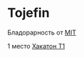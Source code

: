 # Tojefin

Бладорарность от [MIT](https://github.com/Tojefin/Tojefin/blob/main/%D0%91%D0%BB%D0%B0%D0%B3%D0%BE%D0%B4%D0%B0%D1%80%D0%BD%D0%BE%D1%81%D1%82%D1%8C_%D0%9C%D0%B8%D0%BD%D1%86%D0%B8%D1%84%D1%80%D1%8B_%D0%A8%D0%B0%D0%B4%D0%B0%D0%B5%D0%B2.pdf)

1 место [Хакатон Т1](https://github.com/Tojefin/Tojefin/blob/main/Certificate_2024-11-03_11_34_57.061Z.pdf)
